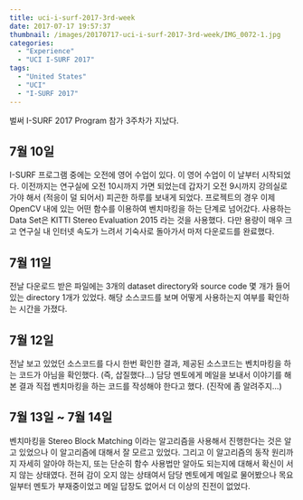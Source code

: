 ```yaml
---
title: uci-i-surf-2017-3rd-week
date: 2017-07-17 19:57:37
thumbnail: /images/20170717-uci-i-surf-2017-3rd-week/IMG_0072-1.jpg
categories:
  - "Experience"
  - "UCI I-SURF 2017"
tags:
  - "United States"
  - "UCI"
  - "I-SURF 2017"
---
```


벌써 I-SURF 2017 Program 참가 3주차가 지났다.

<!-- more -->

## 7월 10일

I-SURF 프로그램 중에는 오전에 영어 수업이 있다. 이 영어 수업이 이 날부터 시작되었다. 이전까지는 연구실에 오전 10시까지 가면 되었는데 갑자기 오전 9시까지 강의실로 가야 해서 (적응이 덜 되어서) 피곤한 하루를 보내게 되었다. 프로젝트의 경우 이제 OpenCV 내에 있는 어떤 함수를 이용하여 벤치마킹을 하는 단계로 넘어갔다. 사용하는 Data Set은 KITTI Stereo Evaluation 2015 라는 것을 사용했다. 다만 용량이 매우 크고 연구실 내 인터넷 속도가 느려서 기숙사로 돌아가서 마저 다운로드를 완료했다.

## 7월 11일

전날 다운로드 받은 파일에는 3개의 dataset directory와 source code 몇 개가 들어있는 directory 1개가 있었다. 해당 소스코드를 보며 어떻게 사용하는지 여부를 확인하는 시간을 가졌다.

## 7월 12일

전날 보고 있었던 소스코드를 다시 한번 확인한 결과, 제공된 소스코드는 벤치마킹을 하는 코드가 아님을 확인했다. (즉, 삽질했다…) 담당 멘토에게 메일을 보내서 이야기를 해 본 결과 직접 벤치마킹을 하는 코드를 작성해야 한다고 했다. (진작에 좀 알려주지…)

## 7월 13일 ~ 7월 14일

벤치마킹을 Stereo Block Matching 이라는 알고리즘을 사용해서 진행한다는 것은 알고 있었으나 이 알고리즘에 대해서 잘 모르고 있었다. 그리고 이 알고리즘의 동작 원리까지 자세히 알아야 하는지, 또는 단순히 함수 사용법만 알아도 되는지에 대해서 확신이 서지 않는 상태였다. 전혀 감이 오지 않는 상태여서 담당 멘토에게 메일로 물어봤으나 목요일부터 멘토가 부재중이었고 메일 답장도 없어서 더 이상의 진전이 없었다.
